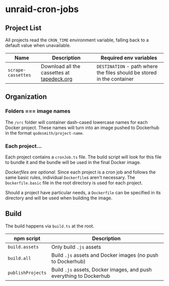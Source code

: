 # unraid-cron-jobs

## Project List

All projects read the `CRON_TIME` environment variable, falling back to a default value when unavailable.

| Name               | Description                                                            | Required env variables                                                 |
| ------------------ | ---------------------------------------------------------------------- | ---------------------------------------------------------------------- |
| `scrape-cassettes` | Download all the cassettes at [tapedeck.org](http://www.tapedeck.org/) | `DESTINATION` - path where the files should be stored in the container |

## Organization

### Folders === image names

The `/src` folder will container dash-cased lowercase names for each Docker project.
These names will turn into an image pushed to Dockerhub in the format `qodesmith/project-name`.

### Each project...

Each project contains a `cronJob.ts` file. The build script will look for this
file to bundle it and the bundle will be used in the final Docker image.

_Dockerfiles are optional_. Since each project is a cron job and follows the
same basic rules, individual `Dockerfile`s aren't necessary. The
`Dockerfile.basic` file in the root directory is used for each project.

Should a project have particular needs, a `Dockerfile` can be specified in its
directory and will be used when building the image.

## Build

The build happens via `build.ts` at the root.

| npm script        | Description                                                         |
| ----------------- | ------------------------------------------------------------------- |
| `build.assets`    | Only build `.js` assets                                             |
| `build.all`       | Build `.js` assets and Docker images (no push to Dockerhub)         |
| `publishProjects` | Build `.js` assets, Docker images, and push everything to Dockerhub |
